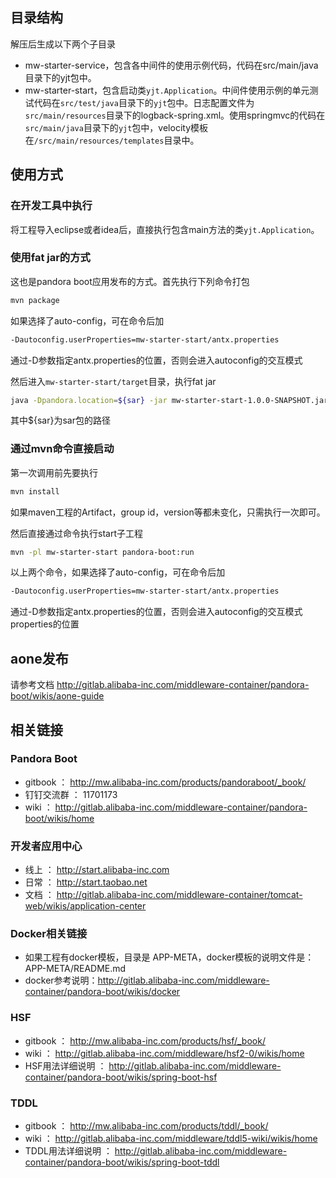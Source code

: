 ## 目录结构
解压后生成以下两个子目录

* mw-starter-service，包含各中间件的使用示例代码，代码在src/main/java目录下的yjt包中。
* mw-starter-start，包含启动类`yjt.Application`。中间件使用示例的单元测试代码在`src/test/java`目录下的`yjt`包中。日志配置文件为`src/main/resources`目录下的logback-spring.xml。使用springmvc的代码在`src/main/java`目录下的`yjt`包中，velocity模板在`/src/main/resources/templates`目录中。

## 使用方式
### 在开发工具中执行
将工程导入eclipse或者idea后，直接执行包含main方法的类`yjt.Application`。

### 使用fat jar的方式
这也是pandora boot应用发布的方式。首先执行下列命令打包
   
```sh
mvn package
```

如果选择了auto-config，可在命令后加

```sh 
-Dautoconfig.userProperties=mw-starter-start/antx.properties
```

通过-D参数指定antx.properties的位置，否则会进入autoconfig的交互模式

然后进入`mw-starter-start/target`目录，执行fat jar

```sh
java -Dpandora.location=${sar} -jar mw-starter-start-1.0.0-SNAPSHOT.jar
```

其中${sar}为sar包的路径

### 通过mvn命令直接启动
第一次调用前先要执行

```sh
mvn install
```

如果maven工程的Artifact，group id，version等都未变化，只需执行一次即可。

然后直接通过命令执行start子工程

```sh
mvn -pl mw-starter-start pandora-boot:run
```

以上两个命令，如果选择了auto-config，可在命令后加

```sh 
-Dautoconfig.userProperties=mw-starter-start/antx.properties
```

通过-D参数指定antx.properties的位置，否则会进入autoconfig的交互模式properties的位置

## aone发布
请参考文档 http://gitlab.alibaba-inc.com/middleware-container/pandora-boot/wikis/aone-guide

## 相关链接
### Pandora Boot
* gitbook ： http://mw.alibaba-inc.com/products/pandoraboot/_book/
* 钉钉交流群 ： 11701173
* wiki ： http://gitlab.alibaba-inc.com/middleware-container/pandora-boot/wikis/home

### 开发者应用中心
* 线上 ： http://start.alibaba-inc.com
* 日常 ： http://start.taobao.net
* 文档 ： http://gitlab.alibaba-inc.com/middleware-container/tomcat-web/wikis/application-center

### Docker相关链接
* 如果工程有docker模板，目录是 APP-META，docker模板的说明文件是：APP-META/README.md
* docker参考说明：http://gitlab.alibaba-inc.com/middleware-container/pandora-boot/wikis/docker

### HSF
* gitbook ： http://mw.alibaba-inc.com/products/hsf/_book/
* wiki ： http://gitlab.alibaba-inc.com/middleware/hsf2-0/wikis/home
* HSF用法详细说明 ： http://gitlab.alibaba-inc.com/middleware-container/pandora-boot/wikis/spring-boot-hsf

### TDDL
* gitbook ： http://mw.alibaba-inc.com/products/tddl/_book/
* wiki ： http://gitlab.alibaba-inc.com/middleware/tddl5-wiki/wikis/home
* TDDL用法详细说明 ： http://gitlab.alibaba-inc.com/middleware-container/pandora-boot/wikis/spring-boot-tddl
